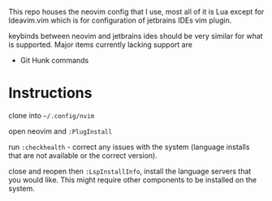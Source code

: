 This repo houses the neovim config that I use, most all of it is Lua except for Ideavim.vim which is for configuration of jetbrains IDEs vim plugin.

keybinds between neovim and jetbrains ides should be very similar for what is supported. Major items currently lacking support are
- Git Hunk commands

# Instructions
clone into `~/.config/nvim`

open neovim and `:PlugInstall`

run `:checkhealth` - correct any issues with the system (language installs that are not available or the correct version).

close and reopen then `:LspInstallInfo`, install the language servers that you would like. This might require other components to be installed on the system.

